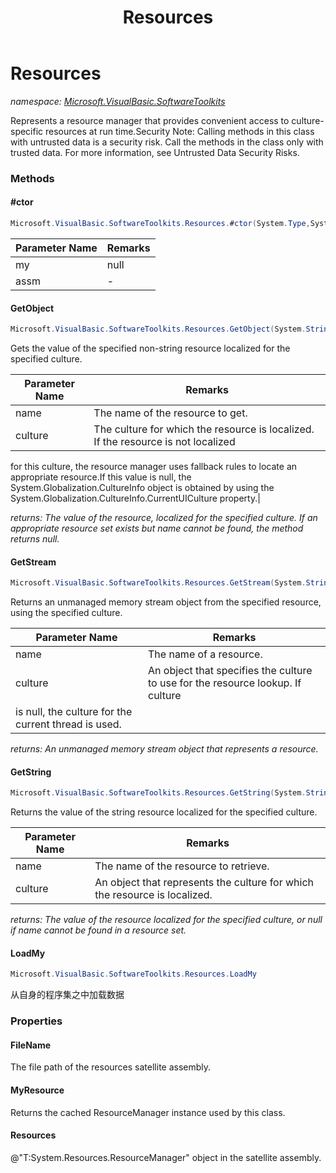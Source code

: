 ﻿---
title: Resources
---

# Resources
_namespace: [Microsoft.VisualBasic.SoftwareToolkits](N-Microsoft.VisualBasic.SoftwareToolkits.html)_

Represents a resource manager that provides convenient access to culture-specific
 resources at run time.Security Note: Calling methods in this class with untrusted
 data is a security risk. Call the methods in the class only with trusted data.
 For more information, see Untrusted Data Security Risks.



### Methods

#### #ctor
```csharp
Microsoft.VisualBasic.SoftwareToolkits.Resources.#ctor(System.Type,System.Reflection.Assembly)
```


|Parameter Name|Remarks|
|--------------|-------|
|my|null|
|assm|-|


#### GetObject
```csharp
Microsoft.VisualBasic.SoftwareToolkits.Resources.GetObject(System.String,System.Globalization.CultureInfo)
```
Gets the value of the specified non-string resource localized for the specified
 culture.

|Parameter Name|Remarks|
|--------------|-------|
|name|The name of the resource to get.|
|culture|The culture for which the resource is localized. If the resource is not localized
 for this culture, the resource manager uses fallback rules to locate an appropriate
 resource.If this value is null, the System.Globalization.CultureInfo object is
 obtained by using the System.Globalization.CultureInfo.CurrentUICulture property.|

_returns: The value of the resource, localized for the specified culture. If an appropriate
 resource set exists but name cannot be found, the method returns null._

#### GetStream
```csharp
Microsoft.VisualBasic.SoftwareToolkits.Resources.GetStream(System.String,System.Globalization.CultureInfo)
```
Returns an unmanaged memory stream object from the specified resource, using
 the specified culture.

|Parameter Name|Remarks|
|--------------|-------|
|name|The name of a resource.|
|culture|An object that specifies the culture to use for the resource lookup. If culture
 is null, the culture for the current thread is used.|

_returns: An unmanaged memory stream object that represents a resource._

#### GetString
```csharp
Microsoft.VisualBasic.SoftwareToolkits.Resources.GetString(System.String,System.Globalization.CultureInfo)
```
Returns the value of the string resource localized for the specified culture.

|Parameter Name|Remarks|
|--------------|-------|
|name|The name of the resource to retrieve.|
|culture|An object that represents the culture for which the resource is localized.|

_returns: The value of the resource localized for the specified culture, or null if name
 cannot be found in a resource set._

#### LoadMy
```csharp
Microsoft.VisualBasic.SoftwareToolkits.Resources.LoadMy
```
从自身的程序集之中加载数据


### Properties

#### FileName
The file path of the resources satellite assembly.
#### MyResource
Returns the cached ResourceManager instance used by this class.
#### Resources
@"T:System.Resources.ResourceManager" object in the satellite assembly.
